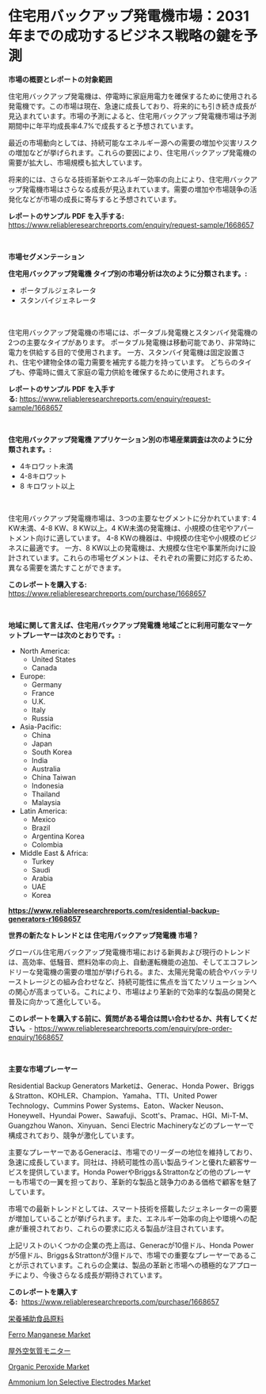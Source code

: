 <p><h1>住宅用バックアップ発電機市場：2031年までの成功するビジネス戦略の鍵を予測</h1></p><p><strong>市場の概要とレポートの対象範囲</strong></p>
<p><p>住宅用バックアップ発電機は、停電時に家庭用電力を確保するために使用される発電機です。この市場は現在、急速に成長しており、将来的にも引き続き成長が見込まれています。市場の予測によると、住宅用バックアップ発電機市場は予測期間中に年平均成長率4.7%で成長すると予想されています。</p><p>最近の市場動向としては、持続可能なエネルギー源への需要の増加や災害リスクの増加などが挙げられます。これらの要因により、住宅用バックアップ発電機の需要が拡大し、市場規模も拡大しています。</p><p>将来的には、さらなる技術革新やエネルギー効率の向上により、住宅用バックアップ発電機市場はさらなる成長が見込まれています。需要の増加や市場競争の活発化などが市場の成長に寄与すると予想されています。</p></p>
<p><strong>レポートのサンプル PDF を入手する:</strong> <a href="https://www.reliableresearchreports.com/enquiry/request-sample/1668657">https://www.reliableresearchreports.com/enquiry/request-sample/1668657</a></p>
<p>&nbsp;</p>
<p><strong>市場セグメンテーション</strong></p>
<p><strong>住宅用バックアップ発電機 タイプ別の市場分析は次のように分類されます。:</strong></p>
<p><ul><li>ポータブルジェネレータ</li><li>スタンバイジェネレータ</li></ul></p>
<p>&nbsp;</p>
<p><p>住宅用バックアップ発電機の市場には、ポータブル発電機とスタンバイ発電機の2つの主要なタイプがあります。 ポータブル発電機は移動可能であり、非常時に電力を供給する目的で使用されます。 一方、スタンバイ発電機は固定設置され、住宅や建物全体の電力需要を補完する能力を持っています。 どちらのタイプも、停電時に備えて家庭の電力供給を確保するために使用されます。</p></p>
<p><strong>レポートのサンプル PDF を入手する:</strong>&nbsp;<a href="https://www.reliableresearchreports.com/enquiry/request-sample/1668657">https://www.reliableresearchreports.com/enquiry/request-sample/1668657</a></p>
<p>&nbsp;</p>
<p><strong> 住宅用バックアップ発電機 アプリケーション別の市場産業調査は次のように分類されます。:</strong></p>
<p><ul><li>4キロワット未満</li><li>4-8キロワット</li><li>8 キロワット以上</li></ul></p>
<p>&nbsp;</p>
<p><p>住宅用バックアップ発電機市場は、3つの主要なセグメントに分かれています: 4 KW未満、4-8 KW、8 KW以上。4 KW未満の発電機は、小規模の住宅やアパートメント向けに適しています。 4-8 KWの機器は、中規模の住宅や小規模のビジネスに最適です。 一方、8 KW以上の発電機は、大規模な住宅や事業所向けに設計されています。これらの市場セグメントは、それぞれの需要に対応するため、異なる需要を満たすことができます。</p></p>
<p><strong>このレポートを購入する:</strong>&nbsp; <a href="https://www.reliableresearchreports.com/purchase/1668657">https://www.reliableresearchreports.com/purchase/1668657</a></p>
<p>&nbsp;</p>
<p><strong>地域に関して言えば、住宅用バックアップ発電機 地域ごとに利用可能なマーケットプレーヤーは次のとおりです。:</strong></p>
<p><ul>
    <li>
        North America:
        <ul>
            <li>United States</li>
            <li>Canada</li>
        </ul>
    </li>
    <li>
        Europe:
        <ul>
            <li>Germany</li>
            <li>France</li>
            <li>U.K.</li>
            <li>Italy</li>
            <li>Russia</li>
        </ul>
    </li>
    <li>
        Asia-Pacific:
        <ul>
            <li>China</li>
            <li>Japan</li>
            <li>South Korea</li>
            <li>India</li>
            <li>Australia</li>
            <li>China Taiwan</li>
            <li>Indonesia</li>
            <li>Thailand</li>
            <li>Malaysia</li>
        </ul>
    </li>
    <li>
        Latin America:
        <ul>
            <li>Mexico</li>
            <li>Brazil</li>
            <li>Argentina Korea</li>
            <li>Colombia</li>
        </ul>
    </li>
    <li>
        Middle East & Africa:
        <ul>
            <li>Turkey</li>
            <li>Saudi</li>
            <li>Arabia</li>
            <li>UAE</li>
            <li>Korea</li>
        </ul>
    </li>
    </ul></p>
<p><strong><a href="https://www.reliableresearchreports.com/residential-backup-generators-r1668657">https://www.reliableresearchreports.com/residential-backup-generators-r1668657</a></strong>&nbsp;</p>
<p><strong>世界の新たなトレンドとは 住宅用バックアップ発電機 市場？</strong></p>
<p><p>グローバル住宅用バックアップ発電機市場における新興および現行のトレンドは、高効率、低騒音、燃料効率の向上、自動運転機能の追加、そしてエコフレンドリーな発電機の需要の増加が挙げられる。また、太陽光発電の統合やバッテリーストレージとの組み合わせなど、持続可能性に焦点を当てたソリューションへの関心が高まっている。これにより、市場はより革新的で効率的な製品の開発と普及に向かって進化している。</p></p>
<p><strong>このレポートを購入する前に、質問がある場合は問い合わせるか、共有してください。</strong>- <a href="https://www.reliableresearchreports.com/enquiry/pre-order-enquiry/1668657">https://www.reliableresearchreports.com/enquiry/pre-order-enquiry/1668657</a></p>
<p>&nbsp;</p>
<p><strong>主要な市場プレーヤー</strong></p>
<p><p>Residential Backup Generators Marketは、Generac、Honda Power、Briggs＆Stratton、KOHLER、Champion、Yamaha、TTI、United Power Technology、Cummins Power Systems、Eaton、Wacker Neuson、Honeywell、Hyundai Power、Sawafuji、Scott's、Pramac、HGI、Mi-T-M、Guangzhou Wanon、Xinyuan、Senci Electric Machineryなどのプレーヤーで構成されており、競争が激化しています。</p><p>主要なプレーヤーであるGeneracは、市場でのリーダーの地位を維持しており、急速に成長しています。同社は、持続可能性の高い製品ラインと優れた顧客サービスを提供しています。Honda PowerやBriggs＆Strattonなどの他のプレーヤーも市場での一翼を担っており、革新的な製品と競争力のある価格で顧客を魅了しています。</p><p>市場での最新トレンドとしては、スマート技術を搭載したジェネレーターの需要が増加していることが挙げられます。また、エネルギー効率の向上や環境への配慮が重視されており、これらの要求に応える製品が注目されています。</p><p>上記リストのいくつかの企業の売上高は、Generacが10億ドル、Honda Powerが5億ドル、Briggs＆Strattonが3億ドルで、市場での重要なプレーヤーであることが示されています。これらの企業は、製品の革新と市場への積極的なアプローチにより、今後さらなる成長が期待されています。</p></p>
<p><strong>このレポートを購入する:</strong>&nbsp;&nbsp;<a href="https://www.reliableresearchreports.com/purchase/1668657">https://www.reliableresearchreports.com/purchase/1668657</a></p>
<p><p><a href="https://medium.com/@tomienow6767d/%E9%A3%9F%E5%93%81%E3%82%B5%E3%83%97%E3%83%AA%E3%83%A1%E3%83%B3%E3%83%88%E5%8E%9F%E6%96%99%E5%B8%82%E5%A0%B4%E3%83%AC%E3%83%9D%E3%83%BC%E3%83%88%E3%81%AF-%E3%81%93%E3%81%AE%E5%B8%82%E5%A0%B4%E3%81%AE%E6%9C%80%E6%96%B0%E3%81%AE%E3%83%88%E3%83%AC%E3%83%B3%E3%83%89%E3%81%A8%E6%88%90%E9%95%B7%E6%A9%9F%E4%BC%9A%E3%82%92%E6%98%8E%E3%82%89%E3%81%8B%E3%81%AB%E3%81%97%E3%81%A6%E3%81%84%E3%81%BE%E3%81%99-218a5c5f762d">栄養補助食品原料</a></p><p><a href="https://www.linkedin.com/pulse/ferro-manganese-market-research-report-reveals-latest-njese?trackingId=agDZN15FVEW0MQP%2BjF18Gw%3D%3D">Ferro Manganese Market</a></p><p><a href="https://medium.com/@samirmayert28/%E5%B1%8B%E5%A4%96%E7%A9%BA%E6%B0%97%E5%93%81%E8%B3%AA%E3%83%A2%E3%83%8B%E3%82%BF%E3%83%BC%E3%81%AE%E5%B8%82%E5%A0%B4%E5%8B%95%E5%90%91-%E5%B8%82%E5%A0%B4%E3%81%AE%E3%83%88%E3%83%AC%E3%83%B3%E3%83%89-%E6%88%90%E9%95%B7-2024%E5%B9%B4%E3%81%8B%E3%82%892031%E5%B9%B4%E3%81%BE%E3%81%A7%E3%81%AE%E4%BA%88%E6%B8%AC-c7c9b68071ea">屋外空気質モニター</a></p><p><a href="https://www.linkedin.com/pulse/global-organic-peroxide-market-types-applications-major-players-aweze?trackingId=lZJSm4MRndn7Nk0%2BBq4W7w%3D%3D">Organic Peroxide Market</a></p><p><a href="https://acidic-farm-354.notion.site/Ammonium-Ion-Selective-Electrodes-Market-Share-Evolution-and-Market-Growth-Trends-2024-2031-eaecc5a2daf646498fcc9969e5e43abf">Ammonium Ion Selective Electrodes Market</a></p></p>